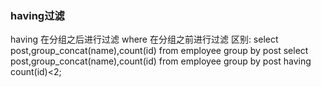 ### having过滤

having 在分组之后进行过滤
where 在分组之前进行过滤
区别:
select post,group_concat(name),count(id) from employee group by post
select post,group_concat(name),count(id) from employee group by post having count(id)<2;

